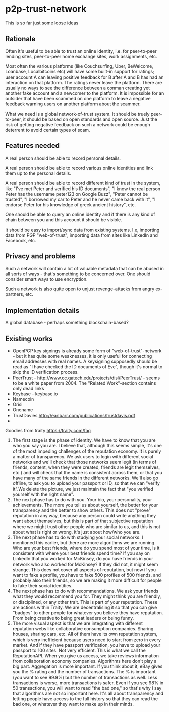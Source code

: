 # p2p-trust-network

This is so far just some loose ideas

## Rationale

Often it's useful to be able to trust an online identity, i.e. for peer-to-peer lending sites, peer-to-peer home exchange sites, work assignments, etc.

Most often the various platforms (like Couchsurfing, Uber, BeWelcome, Loanbase, Localbitcoins etc) will have some built-in support for ratings; user account A can leaving positive feedback for B after A and B has had an interaction on that platform.  The ratings never leave the platform.  There are usually no ways to see the difference between a conman creating yet another fake account and a newcomer to the platform.  It is impossible for an outsider that have been scammed on one platform to leave a negative feedback warning users on another platform about the scammer.

What we need is a global network-of-trust system.  It should be truely peer-to-peer, it should be based on open standards and open source.  Just the risk of getting negative feedback on such a network could be enough deterrent to avoid certain types of scam.

## Features needed

A real person should be able to record personal details.

A real person should be able to record various online identities and link them up to the personal details.

A real person should be able to record different kind of trust in the system, like "I've met Peter and verified his ID documents", "I know the real person Peter has the username peter123 on Google Buzz", "Peter cannot be trusted", "I borrowed my car to Peter and he never came back with it", "I endorse Peter for his knowledge of greek ancient history", etc.

One should be able to query an online identity and if there is any kind of chain between you and this account it should be visible.

It should be easy to import/sync data from existing systems.  I.e, importing data from PGP "web-of-trust", importing data from sites like LinkedIn and Facebook, etc.

## Privacy and problems

Such a network will contain a lot of valuable metadata that can be abused in all sorts of ways - that's something to be concerned over.  One should consider smart ways to use encryption.

Such a network is also quite open to unjust revenge-attacks from angry ex-partners, etc.

## Implementation details

A global database - perhaps something blockchain-based?

## Existing works

* OpenPGP key signings is already some form of "web-of-trust"-network - but it has quite some weaknesses, it is only useful for connecting email addresses with real names.  A keysigning supposedly should be read as "I have checked the ID documents of Eve", though it's normal to skip the ID verification process.
* PeerTrust - http://www.cc.gatech.edu/projects/disl/PeerTrust/ - seems to be a white paper from 2004.  The "Related Work"-section contains only dead links
* Keybase - keybase.io
* Namecoin
* Orisi
* Onename
* TrustDavies http://earlbarr.com/publications/trustdavis.pdf
* 

Goodies from traity https://traity.com/faq

1. The first stage is the phase of identity. We have to know that you are who you say you are. I believe that, although this seems simple, it's one of the most impeding challenges of the reputation economy. It is purely a matter of transparency. We ask users to login with different social networks and we'll check that those networks seem legit (in terms of friends, content, when they were created, friends are legit themselves, etc.) and will check that the name is consistent across them, or that you have many of the same friends in the different networks. We'll also go offline, to ask you to upload your passport or ID, so that we can "verify it".We delete the picture, we just maintain the fact that "you verified yourself with the right name".
2. The next phase has to do with you. Your bio, your personality, your achievements. The more you tell us about yourself, the better for your transparency and the better to show others. This does not "prove" reputation in any way, because any person could write anything they want about themselves, but this is part of that subjective reputation where we might trust other people who are similar to us, and this is not about what is right or wrong, it's just about how/who you are.
3. The next phase has to do with studying your social networks. I mentioned this earlier, but there are more algorithms we are running. Who are your best friends, where do you spend most of your time, is it consistent with where your best friends spend time? If you say on LinkedIn that you worked for McKinsey, do you have friends in your network who also worked for McKinsey? If they did not, it might seem strange. This does not cover all aspects of reputation, but now if you want to fake a profile, you have to fake 500 profiles of 500 friends, and probably also their friends, so we are making it more difficult for people to fake their social identities.
4. The next phase has to do with recommendations. We ask your friends what they would recommend you for. They might think you are friendly, or disciplined, or any other trait. This is part of your reputation. These are actions within Traity. We are decentralising it so that you can give "badges" to other people for whatever you believe they have reputation. From being creative to being great leaders or being funny.
5. The more visual aspect is that we are integrating with different reputation webs like collaborative consumption companies. Sharing houses, sharing cars, etc. All of them have its own reputation system, which is very inefficient because users need to start from zero in every market. And if they have passport verification, you have to upload your passport to 100 sites. Not very efficient. This is what we call the ReputationAPI. When you give us access, we take reviews information from collaboration economy companies. Algorithms here don't play a big part. Aggregation is more important. If you think about it, eBay gives you the % rating and the number of transactions. The % is important (you want to see 99.9%) but the number of transactions as well. Less transactions is worse, more transactions is safer. Even if you see 98% in 50 transactions, you will want to read "the bad one," so that's why I say that algorithms are not so important here. It's all about transparency and letting people have access to the full history so that they can read the bad one, or whatever they want to make up in their minds.
